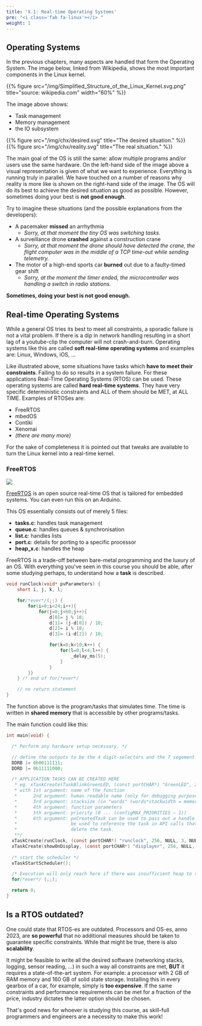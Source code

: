 ```yaml
---
title: 'X.1: Real-time Operating Systems'
pre: "<i class='fab fa-linux'></i> "
weight: 1
---
```


## Operating Systems
In the previous chapters, many aspects are handled that form the Operating System. The image below, linked from Wikipedia, shows the most important components in the Linux kernel.

{{% figure src="/img/Simplified_Structure_of_the_Linux_Kernel.svg.png" title="source: wikipedia.com" width="60%" %}}

The image above shows: 

* Task management
* Memory management
* the IO subsystem

<div class="multicolumn">
<div class="column">
{{% figure src="/img/chx/desired.svg" title="The desired situation." %}}
</div>
<div class="column">
{{% figure src="/img/chx/reality.svg" title="The real situation." %}}
</div>
</div>

The main goal of the OS is still the same: allow multiple programs and/or users use the same hardware. On the left-hand side of the image above a visual representation is given of what we want to experience. Everything is running truly in parallel.	We have touched on a number of reasons why reality is more like is shown on the right-hand side of the image. The OS will do its best to achieve the desired situation as good as possible. However, sometimes doing your best is **not good enough**.

Try to imagine these situations (and the possible explanations from the developers):

* A pacemaker **missed** an arrhythmia
	* *Sorry, at that moment the tiny OS was switching tasks.*
* A surveillance drone **crashed** against a construction crane
	* *Sorry, at that moment the drone should have detected the crane, the flight computer was in the middle of a TCP time-out while sending telemetry.*
* The motor of a high-end sports car **burned** out due to a faulty-timed gear shift
	* *Sorry, at the moment the timer ended, the microcontroller was handling a switch in radio stations.*

**Sometimes, doing your best is not good enough.**

## Real-time Operating Systems

While a general OS tries its best to meet all constraints, a sporadic failure is not a vital problem. If there is a dip in network handling resulting in a short lag of a youtube-clip the computer will not crash-and-burn. Operating systems like this are called **soft real-time operating systems** and examples are: Linux, Windows, iOS, ...


Like illustrated above, some situations have tasks which **have to meet their constraints**. Failing to do so results in a system failure. For these applications Real-Time Operating Systems (RTOS) can be used. These operating systems are called **hard real-time systems**. They have very specific deterministic constraints and ALL of them should be MET, at ALL TIME. Examples of RTOSes are: 

* FreeRTOS
* mbedOS
* Contiki
* Xenomai
* *(there are many more)*

For the sake of completeness it is pointed out that tweaks are available to turn the Linux kernel into a real-time kernel.

### FreeRTOS


![](/img/freertos.jpg)


[FreeRTOS](https://www.freertos.org/) is an open source real-time OS that is tailored for embedded systems. You can even run this on an Arduino.

This OS essentially consists out of merely 5 files:

* **tasks.c**: handles task management
* **queue.c**: handles queues & synchronisation 
* **list.c**: handles lists
* **port.c**: details for porting to a specific processor
* **heap_x.c**: handles the heap

FreeRTOS is a trade-off between bare-metal programming and the luxury of an OS. With everything you've seen in this course you should be able, after some studying perhaps, to understand how a **task** is described.

```C
void runClock(void* pvParameters) {
	short i, j, k, l;

	for/*ever*/(;;) {
		for(i=0;i<24;i++){
			for(j=0;j<60;j++){
				d[0]= j % 10;
				d[1]= (j-d[0]) / 10;
				d[2]= i % 10;
				d[3]= (i-d[2]) / 10;

				for(k=0;k<10;k++) {
					for(l=0;l<4;l++) {
						_delay_ms(5);
					}			 
				}
		}}
	} /* end of for/*ever*/

	// no return statement
}
```

The function above is the program/tasks that simulates time. The time is written in **shared memory** that is accessible by other programs/tasks.

The main function could like this:
```C
int main(void) {

  /* Perform any hardware setup necessary. */

  // define the outputs to be the 4 digit-selectors and the 7 segement-selectors
  DDRB |= 0b00111111; 
  DDRD |= 0b11111000; 

  /* APPLICATION TASKS CAN BE CREATED HERE 
   * eg. xTaskCreate(TaskBlinkGreenLED, (const portCHAR*) "GreenLED", 256, NULL, 3, NULL);
   * with 1st argument: name of the function
   *      2nd argument: human readable name (only for debugging purposes)
   *      3rd argument: stacksize (in "words" (words*stackwidth = memory))
   *      4th argument: function parameters
   *      5th argument: priority (0 ... (configMAX_PRIORITIES – 1))
   *      6th argument: pxCreatedTask can be used to pass out a handle to the task being created. This handle can then 
   *                    be used to reference the task in API calls that, for example, change the task priority or
   *                    delete the task.
   **/
  xTaskCreate(runClock, (const portCHAR*) "runclock", 256, NULL, 3, NULL);
  xTaskCreate(showOnDisplay, (const portCHAR*) "displayer", 256, NULL, 3, NULL);
  
  /* start the scheduler */
  vTaskStartScheduler();

  /* Execution will only reach here if there was insufficient heap to start the scheduler. */
  for/*ever*/ (;;);

  return 0;
}
```

## Is a RTOS outdated?

One could state that RTOS-es are outdated. Processors and OS-es, anno 2023, are **so powerful** that no additional measures should be taken to guarantee specific constraints. While that might be true, there is also **scalability**. 

It might be feasible to write all the desired software (networking stacks, logging, sensor reading, ...) in such a way all constraints are met, **BUT** it requires a state-of-the-art system. For example: a processor with 2 GB of RAM memory and 160 GB of solid state storage. Installing this in every gearbox of a car, for example, simply is **too expensive**. If the same constraints and performance requirements can be met for a fraction of the price, industry dictates the latter option should be chosen. 

That's good news for whoever is studying this course, as skill-full programmers and engineers are a necessity to make this work!